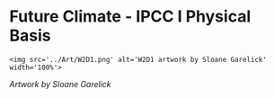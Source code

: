 # Future Climate - IPCC I Physical Basis

 ````{div} full-width 
 <img src='../Art/W2D1.png' alt='W2D1 artwork by Sloane Garelick' width='100%'> 
```` 

*Artwork by Sloane Garelick*